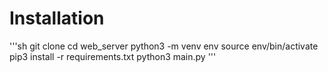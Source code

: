 # Installation

'''sh
git clone
cd web_server
python3 -m venv env
source env/bin/activate
pip3 install -r requirements.txt
python3 main.py
'''